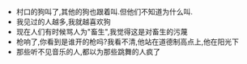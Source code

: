 - 村口的狗叫了,其他的狗也跟着叫.但他们不知道为什么叫.
- 我见过的人越多,我就越喜欢狗
- 现在人们有时候骂人为"畜生",我觉得这是对畜生的污蔑
- 枪响了,你看到是谁开的枪吗?我看不清,他站在道德制高点上,他在阳光下
- 那些听不见音乐的人,都以为那些跳舞的人疯了